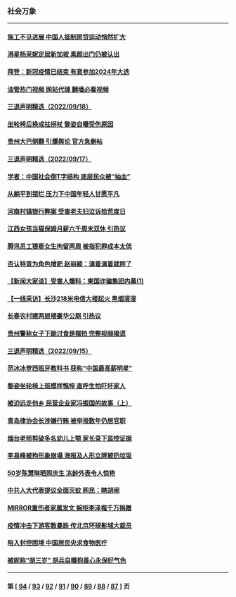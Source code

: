 ### 社会万象
---
#### [施工不见进展 中国人抵制房贷运动悄然扩大](../../pages/ncid282/n13828435.md?09210045) 
#### [港星杨采妮定居新加坡 素颜出门仍被认出](../../pages/ncid282/n13828505.md?09210045) 
#### [拜登：新冠疫情已结束 有意参加2024年大选](../../pages/ncid282/n13828206.md?09210045) 
#### [油管热门视频 网站代理 翻墙必看视频](http://209.222.30.114:81/youtube.html?09210045)
#### [三退声明精选（2022/09/18）](../../pages/ncid282/n13827946.md?09210045) 
#### [坐轮椅后换成拄拐杖 黎姿自曝受伤原因](../../pages/ncid282/n13827773.md?09210045) 
#### [贵州大巴侧翻 引爆舆论 官方急删帖](../../pages/ncid282/n13827727.md?09210045) 
#### [三退声明精选（2022/09/17）](../../pages/ncid282/n13827718.md?09210045) 
#### [学者：中国社会倒T字结构 底层民众被“抽血”](../../pages/ncid282/n13827134.md?09210045) 
#### [从躺平到摆烂 压力下中国年轻人甘愿平凡](../../pages/ncid282/n13827295.md?09210045) 
#### [河南村镇银行弊案 受害老夫妇泣诉拾荒度日](../../pages/ncid282/n13827124.md?09210045) 
#### [江西女孩当猫保姆月薪六千周末双休 引热议](../../pages/ncid282/n13827071.md?09210045) 
#### [腾讯员工猥亵女生拘留两周 被指犯罪成本太低](../../pages/ncid282/n13826988.md?09210045) 
#### [否认特意为角色增肥 赵丽颖：演着演着就胖了](../../pages/ncid282/n13826825.md?09210045) 
#### [【新闻大家谈】受害人爆料：柬国诈骗集团内幕(1)](../../pages/ncid282/n13826298.md?09210045) 
#### [【一线采访】长沙218米电信大楼起火 黑烟滚滚](../../pages/ncid282/n13826437.md?09210045) 
#### [长春农村建两层楼豪华公厕 引热议](../../pages/ncid282/n13826320.md?09210045) 
#### [贵州警称女子下跪讨食是摆拍 完整视频揭谎](../../pages/ncid282/n13826144.md?09210045) 
#### [三退声明精选（2022/09/15）](../../pages/ncid282/n13826246.md?09210045) 
#### [范冰冰登西班牙教科书 获称“中国最高薪明星”](../../pages/ncid282/n13825943.md?09210045) 
#### [黎姿坐轮椅上班模样憔悴 直呼生怕吓坏家人](../../pages/ncid282/n13826012.md?09210045) 
#### [被迫远走他乡 民营企业家冯振国的故事（上）](../../pages/ncid282/n13825489.md?09210045) 
#### [青岛律协会长涉嫌行贿 被举报数年仍居官职](../../pages/ncid282/n13825670.md?09210045) 
#### [烟台老师剪破多名幼儿上颚 家长录下监控证据](../../pages/ncid282/n13825668.md?09210045) 
#### [李易峰被拘形象崩塌 海报及人形立牌被扔垃圾](../../pages/ncid282/n13825175.md?09210045) 
#### [50岁陈慧琳晒照庆生 冻龄外表令人惊艳](../../pages/ncid282/n13824346.md?09210045) 
#### [中共人大代表提议全面灭蚊 网民：瞎胡闹](../../pages/ncid282/n13824796.md?09210045) 
#### [MIRROR重伤者家属发文 婉拒李泽楷千万捐赠](../../pages/ncid282/n13824409.md?09210045) 
#### [疫情冲击下游客数暴跌 传北京环球影城大裁员](../../pages/ncid282/n13823898.md?09210045) 
#### [陷入封控困境 中国居民央求食物医疗](../../pages/ncid282/n13823589.md?09210045) 
#### [被昵称“胡三岁” 胡兵自曝抱善心永保好气色](../../pages/ncid282/n13823595.md?09210045) 

---
#### 第 [ [94](./94.md?09210045) / [93](./93.md?09210045) / [92](./92.md?09210045) / [91](./91.md?09210045) / [90](./90.md?09210045) / [89](./89.md?09210045) / [88](./88.md?09210045) / [87](./87.md?09210045) ] 页
